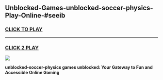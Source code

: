 
## Unblocked-Games-unblocked-soccer-physics-Play-Online-#seeib
<h3>
<a href="https://premium.freeplayer.one?title=unblocked-soccer-physics&ref=27F">CLICK TO PLAY</a></h3>
<hr>

<h3>
<a href="https://premium.freeplayer.one?title=unblocked-soccer-physics&ref=27F">CLICK 2 PLAY</a>
  
</h3>

<a href="https://premium.freeplayer.one?title=unblocked-soccer-physics&ref=27F"><img src="https://clearcache.store/games.png"></a>


**unblocked-soccer-physics games unblocked: Your Gateway to Fun and Accessible Online Gaming**
